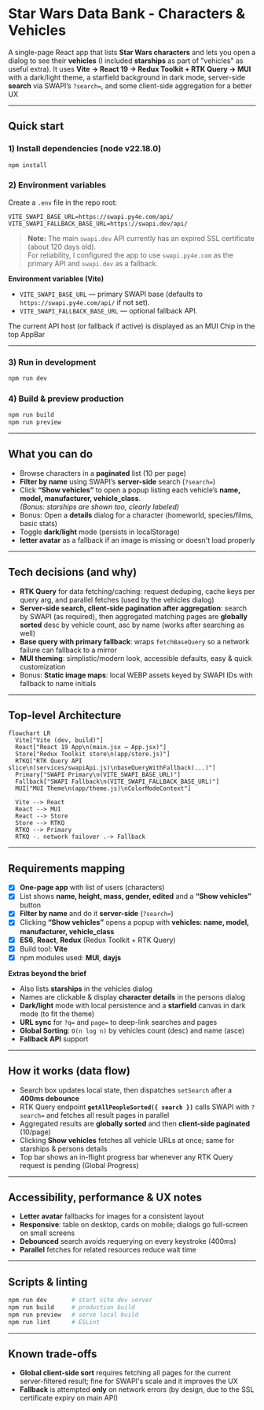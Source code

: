 # Star Wars Data Bank - Characters & Vehicles

A single-page React app that lists **Star Wars characters** and lets you open a dialog to see their **vehicles** (I included **starships** as part of "vehicles" as useful extra). It uses **Vite → React 19 → Redux Toolkit + RTK Query → MUI** with a dark/light theme, a starfield background in dark mode, server-side **search** via SWAPI’s `?search=`, and some client-side aggregation for a better UX

---

## Quick start

### 1) Install dependencies (node v22.18.0)

```bash
npm install
```

### 2) Environment variables

Create a `.env` file in the repo root:

```
VITE_SWAPI_BASE_URL=https://swapi.py4e.com/api/
VITE_SWAPI_FALLBACK_BASE_URL=https://swapi.dev/api/
```

> **Note:** The main `swapi.dev` API currently has an expired SSL certificate (about 120 days old).  
> For reliability, I configured the app to use `swapi.py4e.com` as the primary API and `swapi.dev` as a fallback.

**Environment variables (Vite)**

- `VITE_SWAPI_BASE_URL` — primary SWAPI base (defaults to `https://swapi.py4e.com/api/` if not set).
- `VITE_SWAPI_FALLBACK_BASE_URL` — optional fallback API.

The current API host (or fallback if active) is displayed as an MUI Chip in the top AppBar

---

### 3) Run in development

```bash
npm run dev
```

### 4) Build & preview production

```bash
npm run build
npm run preview
```

---

## What you can do

- Browse characters in a **paginated** list (10 per page)
- **Filter by name** using SWAPI’s **server-side** search (`?search=`)
- Click **“Show vehicles”** to open a popup listing each vehicle’s **name, model, manufacturer, vehicle_class**.  
  _(Bonus: starships are shown too, clearly labeled)_
- Bonus: Open a **details** dialog for a character (homeworld, species/films, basic stats)
- Toggle **dark/light** mode (persists in localStorage)
- **letter avatar** as a fallback if an image is missing or doesn't load properly

---

## Tech decisions (and why)

- **RTK Query** for data fetching/caching: request deduping, cache keys per query arg, and parallel fetches (used by the vehicles dialog)
- **Server-side search, client-side pagination after aggregation**: search by SWAPI (as required), then aggregated matching pages are **globally sorted** desc by vehicle count, asc by name (works after searching as well)
- **Base query with primary fallback**: wraps `fetchBaseQuery` so a network failure can fallback to a mirror
- **MUI theming**: simplistic/modern look, accessible defaults, easy & quick customization
- Bonus: **Static image maps**: local WEBP assets keyed by SWAPI IDs with fallback to name initials

---

## Top-level Architecture

```mermaid
flowchart LR
  Vite["Vite (dev, build)"]
  React["React 19 App\n(main.jsx → App.jsx)"]
  Store["Redux Toolkit store\n(app/store.js)"]
  RTKQ["RTK Query API slice\n(services/swapiApi.js)\nbaseQueryWithFallback(...)"]
  Primary["SWAPI Primary\n(VITE_SWAPI_BASE_URL)"]
  Fallback["SWAPI Fallback\n(VITE_SWAPI_FALLBACK_BASE_URL)"]
  MUI["MUI Theme\n(app/theme.js)\nColorModeContext"]

  Vite --> React
  React --> MUI
  React --> Store
  Store --> RTKQ
  RTKQ --> Primary
  RTKQ -. network failover .-> Fallback
```

---

## Requirements mapping

- [x] **One-page app** with list of users (characters)
- [x] List shows **name, height, mass, gender, edited** and a **“Show vehicles”** button
- [x] **Filter by name** and do it **server-side** (`?search=`)
- [x] Clicking **“Show vehicles”** opens a popup with **vehicles: name, model, manufacturer, vehicle_class**
- [x] **ES6**, **React**, **Redux** (Redux Toolkit + RTK Query)
- [x] Build tool: **Vite**
- [x] npm modules used: **MUI**, **dayjs**

**Extras beyond the brief**

- Also lists **starships** in the vehicles dialog
- Names are clickable & display **character details** in the persons dialog
- **Dark/light** mode with local persistence and a **starfield** canvas in dark mode (to fit the theme)
- **URL sync** for `?q=` and `page=` to deep-link searches and pages
- **Global Sorting**: `O(n log n)` by vehicles count (desc) and name (asce)
- **Fallback API** support

---

## How it works (data flow)

- Search box updates local state, then dispatches `setSearch` after a **400ms debounce**
- RTK Query endpoint **`getAllPeopleSorted({ search })`** calls SWAPI with `?search=` and fetches all result pages in parallel
- Aggregated results are **globally sorted** and then **client-side paginated** (10/page)
- Clicking **Show vehicles** fetches all vehicle URLs at once; same for starships & persons details
- Top bar shows an in-flight progress bar whenever any RTK Query request is pending (Global Progress)

---

## Accessibility, performance & UX notes

- **Letter avatar** fallbacks for images for a consistent layout
- **Responsive**: table on desktop, cards on mobile; dialogs go full-screen on small screens
- **Debounced** search avoids requerying on every keystroke (400ms)
- **Parallel** fetches for related resources reduce wait time

---

## Scripts & linting

```bash
npm run dev       # start vite dev server
npm run build     # production build
npm run preview   # serve local build
npm run lint      # ESLint
```

---

## Known trade-offs

- **Global client-side sort** requires fetching all pages for the current server-filtered result; fine for SWAPI's scale and it improves the UX
- **Fallback** is attempted **only** on network errors (by design, due to the SSL certificate expiry on main API)
